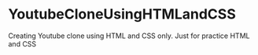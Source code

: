# YoutubeCloneUsingHTMLandCSS
Creating Youtube clone using HTML and CSS only. Just for practice HTML and CSS
